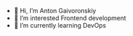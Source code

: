 - 👋 Hi, I’m Anton Gaivoronskiy
- 👀 I’m interested Frontend development
- 🌱 I’m currently learning DevOps


<!---
- 💞️ I’m looking to collaborate on ...
- 📫 How to reach me ...

Kukuvz/Kukuvz is a ✨ special ✨ repository because its `README.md` (this file) appears on your GitHub profile.
You can click the Preview link to take a look at your changes.
--->
